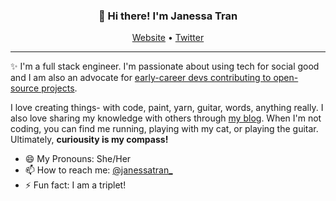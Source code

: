 <h3 align="center">👋 Hi there! I'm Janessa Tran</h3>
<p align="center">
  <a href="https://www.janessatran.com">Website</a> •
  <a href="https://twitter.com/janessatran_">Twitter</a>
</p>

---
✨ I'm a full stack engineer. I'm passionate about using tech for social good and I am also an advocate for [early-career devs contributing to open-source projects](https://dev.to/janessatran/a-beginner-s-guide-to-contributing-to-open-source-4fen). 

I love creating things- with code, paint, yarn, guitar, words, anything really. I also love sharing my knowledge with others through [my blog](https://janessatran.com). When I'm not coding, you can find me running, playing with my cat, or playing the guitar. Ultimately, **curiousity is my compass!**


- 😄 My Pronouns: She/Her   
- 📫 How to reach me: [@janessatran_](https://twitter.com/janessatran_)
- ⚡ Fun fact: I am a triplet!


